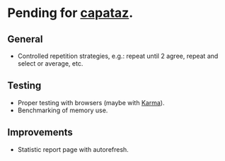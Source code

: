 # Pending for [capataz](https://github.com/LeonardoVal/capataz.js).

## General

+ Controlled repetition strategies, e.g.: repeat until 2 agree, repeat and select or average, etc.

## Testing

+ Proper testing with browsers (maybe with [Karma](https://karma-runner.github.io/1.0/index.html)).
+ Benchmarking of memory use.

## Improvements

+ Statistic report page with autorefresh.
